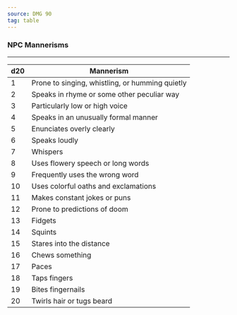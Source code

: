 ```yaml
---
source: DMG 90
tag: table
---
```


### NPC Mannerisms
---
|d20|Mannerism|
|----|------------|
|1|Prone to singing, whistling, or humming quietly|
|2|Speaks in rhyme or some other peculiar way|
|3|Particularly low or high voice|
|4|Speaks in an unusually formal manner|
|5|Enunciates overly clearly|
|6|Speaks loudly|
|7|Whispers|
|8|Uses flowery speech or long words|
|9|Frequently uses the wrong word|
|10|Uses colorful oaths and exclamations|
|11|Makes constant jokes or puns|
|12|Prone to predictions of doom|
|13|Fidgets|
|14|Squints|
|15|Stares into the distance|
|16|Chews something|
|17|Paces|
|18|Taps fingers|
|19|Bites fingernails|
|20|Twirls hair or tugs beard|
